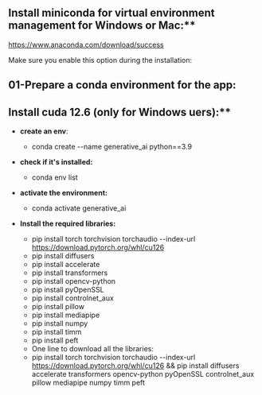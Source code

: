 
## Install miniconda for virtual environment management for Windows or Mac:**
https://www.anaconda.com/download/success

Make sure you enable this option during the installation:


## **01-Prepare a conda environment for the app:**
## Install cuda 12.6 (only for Windows uers):**

- **create an env**: 
	- conda create --name generative_ai python==3.9

- **check if it's installed:** 
	- conda env list 

- **activate the environment:** 
	- conda activate generative_ai

- **Install the required libraries:**
	- pip install torch torchvision torchaudio --index-url https://download.pytorch.org/whl/cu126
	- pip install diffusers
	- pip install accelerate
	- pip install transformers 
	- pip install opencv-python
    - pip install pyOpenSSL
    - pip install controlnet_aux
    - pip install pillow
    - pip install mediapipe
    - pip install numpy
    - pip install timm
    - pip install peft
	- One line to download all the libraries: 
    - pip install torch torchvision torchaudio --index-url https://download.pytorch.org/whl/cu126 && pip install diffusers accelerate transformers opencv-python pyOpenSSL controlnet_aux pillow mediapipe numpy timm peft